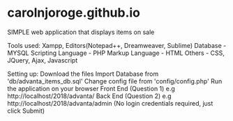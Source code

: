 # carolnjoroge.github.io

SIMPLE web application that displays items on sale

Tools used:
Xampp, Editors(Notepad++, Dreamweaver, Sublime)
Database - MYSQL
Scripting Language - PHP 
Markup Language - HTML
Others - CSS, JQuery, Ajax, Javascript

Setting up:
Download the files
Import Database from 'db/advanta_items_db.sql' 
Change config file from 'config/config.php'
Run the application on your browser
Front End (Question 1) e.g http://localhost/2018/advanta/ 
Back End (Question 2) e.g http://localhost/2018/advanta/admin (No login credentials required, just click Submit)
